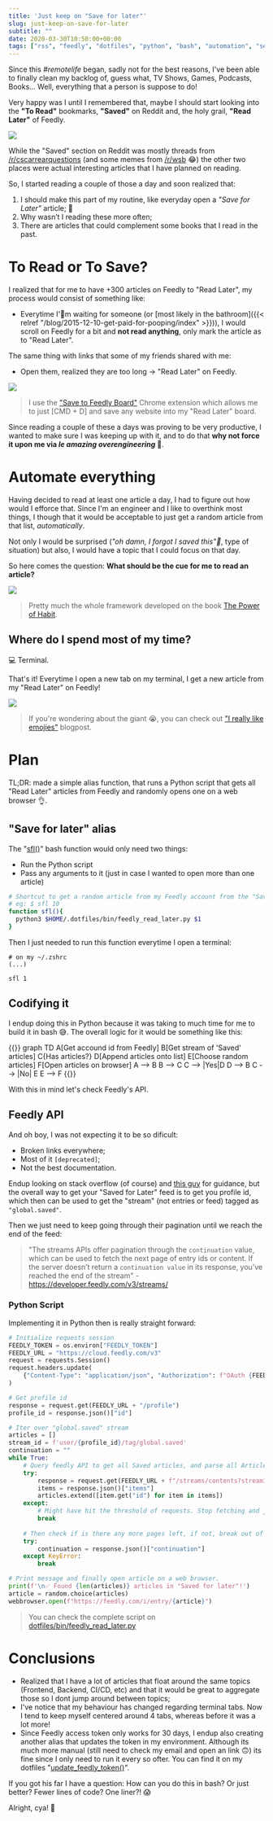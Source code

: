 ```yaml
---
title: 'Just keep on "Save for later"'
slug: just-keep-on-save-for-later
subtitle: ""
date: 2020-03-30T10:50:00+00:00
tags: ["rss", "feedly", "dotfiles", "python", "bash", "automation", "self-improving"] 
---
```


Since this _#remotelife_ began, sadly not for the best reasons, I've been able to finally clean my backlog of, guess what, TV Shows, Games, Podcasts, Books... Well, everything that a person is suppose to do!

Very happy was I until I remembered that, maybe I should start looking into the **"To Read"** bookmarks, **"Saved"** on Reddit and, the holy grail, **"Read Later"** of Feedly.

![](bookmarks.png)

While the "Saved" section on Reddit was mostly threads from [/r/cscarrearquestions](https://www.reddit.com/r/cscareerquestions/) (and some memes from [/r/wsb](https://www.reddit.com/r/wallstreetbets) 😂) the other two places were actual interesting articles that I have planned on reading.

So, I started reading a couple of those a day and soon realized that:
1. I should make this part of my routine, like everyday open a _"Save for Later"_ article; 🤔
2. Why wasn’t I reading these more often;
3. There are articles that could complement some books that I read in the past. 

# To Read or To Save?

I realized that for me to have +300 articles on Feedly to "Read Later", my process would consist of something like:

* Everytime I'm waiting for someone (or [most likely in the bathroom]({{< relref "/blog/2015-12-10-get-paid-for-pooping/index" >}})), I would scroll on Feedly for a bit and **not read anything**, only mark the article as to "Read Later".

The same thing with links that some of my friends shared with me: 
* Open them, realized they are too long -> "Read Later" on Feedly.

![](read_later_feedly.png)

> I use the ["Save to Feedly Board"](https://chrome.google.com/webstore/detail/save-to-feedly-board/hdhblphcdjcicefneapkhmleapfaocih) Chrome extension which allows me to just [CMD + D] and save any website into my "Read Later" board.

Since reading a couple of these a days was proving to be very productive, I wanted to make sure I was keeping up with it, and to do that **why not force it upon me via _le amazing overengineering_ 🥖**.  

# Automate everything

Having decided to read at least one article a day, I had to figure out how would I efforce that. Since I'm an engineer and I like to overthink most things, I though that it would be acceptable to just get a random article from that list, _automatically_. 

Not only I would be surprised (_"oh damn, I forgot I saved this"_, type of situation) but also, I would have a topic that I could focus on that day.

So here comes the question: **What should be the cue for me to read an article?**

![](cue_routine_reward.jpg)

> Pretty much the whole framework developed on the book [The Power of Habit](https://www.amazon.com/Power-Habit-What-Life-Business-ebook/dp/B0055PGUYU).


## Where do I spend most of my time?

💻 Terminal. 

That's it! Everytime I open a new tab on my terminal, I get a new article from my "Read Later" on Feedly!


![](startup.gif)

> If you're wondering about the giant 😭, you can check out ["I really like emojies"]() blogpost.


# Plan

TL;DR: made a simple alias function, that runs a Python script that gets all "Read Later" articles from Feedly and randomly opens one on a web browser 👌.


## "Save for later" alias

The "[sfl()](https://github.com/andreffs18/dotfiles/blob/master/config/system/.functions#L59)" bash function would only need two things: 
* Run the Python script
* Pass any arguments to it (just in case I wanted to open more than one article)

```bash
# Shortcut to get a random article from my Feedly account from the "Saved for Later" tag
# eg: $ sfl 10
function sfl(){
  python3 $HOME/.dotfiles/bin/feedly_read_later.py $1
}
```

Then I just needed to run this function everytime I open a terminal:

```
# on my ~/.zshrc
(...)

sfl 1
```

## Codifying it

I endup doing this in Python because it was taking to much time for me to build it in bash 😅. The overall logic for it would be something like this:

{{<mermaid>}}
graph TD
A[Get accound id from Feedly]
B[Get stream of 'Saved' articles]
C{Has articles?}
D[Append articles onto list]
E[Choose random articles]
F[Open articles on browser]
A --> B
B --> C
C --> |Yes|D
D --> B
C --> |No| E
E --> F
{{</mermaid>}}


With this in mind let's check Feedly's API.

## Feedly API

And oh boy, I was not expecting it to be so dificult:
* Broken links everywhere;
* Most of it ```[deprecated]```;
* Not the best documentation.


Endup looking on stack overflow (of course) and [this guy](https://rud.is/b/2018/04/16/by-request-retrieving-your-feedly-saved-for-later-entries/) for guidance, but the overall way to get your "Saved for Later" feed is to get you profile id, which then can be used to get the "stream" (not entries or feed) tagged as ```"global.saved"```. 

Then we just need to keep going through their pagination until we reach the end of the feed:

> "The streams APIs offer pagination through the ```continuation``` value, which can be used to fetch the next page of entry ids or content. If the server doesn’t return a ```continuation value``` in its response, you’ve reached the end of the stream" - https://developer.feedly.com/v3/streams/


### Python Script

Implementing it in Python then is really straight forward:


```python
# Initialize requests session
FEEDLY_TOKEN = os.environ["FEEDLY_TOKEN"]
FEEDLY_URL = "https://cloud.feedly.com/v3"
request = requests.Session()
request.headers.update(
    {"Content-Type": "application/json", "Authorization": f"OAuth {FEEDLY_TOKEN}"}
)

# Get profile id
response = request.get(FEEDLY_URL + "/profile")
profile_id = response.json()["id"]

# Iter over "global.saved" stream
articles = []
stream_id = f'user/{profile_id}/tag/global.saved'
continuation = ""
while True:
    # Query feedly API to get all Saved articles, and parse all Article ids, storing them in `articles` variable.
    try:
        response = request.get(FEEDLY_URL + f"/streams/contents?streamId={stream_id}&continuation={continuation}")
        items = response.json()["items"]
        articles.extend([item.get("id") for item in items])
    except:
        # Might have hit the threshold of requests. Stop fetching and just use the ones we already have
        break
    
    # Then check if is there any more pages left, if not, break out of the while loop.
    try:
        continuation = response.json()["continuation"]
    except KeyError:
        break

# Print message and finally open article on a web browser.
print(f'\n✅ Found {len(articles)} articles in "Saved for later"!')
article = random.choice(articles)
webbrowser.open(f"https://feedly.com/i/entry/{article}")
```

> You can check the complete script on [dotfiles/bin/feedly_read_later.py](https://github.com/andreffs18/dotfiles/blob/master/bin/feedly_read_later.py)


# Conclusions

* Realized that I have a lot of articles that float around the same topics (Frontend, Backend, CI/CD, etc) and that it would be great to aggregate those so I dont jump around between topics;
* I've notice that my behaviour has changed regarding terminal tabs. Now I tend to keep myself centered around 4 tabs, whereas before it was a lot more! 
* Since Feedly access token only works for 30 days, I endup also creating another alias that updates the token in my environment. Although its much more manual (still need to check my email and open an link 🙃) its fine since I only need to run it every so ofter. You can find it on my dotfiles "[update_feedly_token()](https://github.com/andreffs18/dotfiles/blob/master/config/system/.functions#L63-L74)".



If you got his far I have a question: How can you do this in bash? Or just better? Fewer lines of code? One liner?! 😱

Alright, cya! 👋
